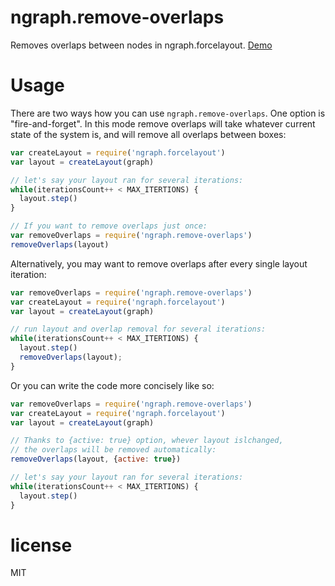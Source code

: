 # ngraph.remove-overlaps

Removes overlaps between nodes in ngraph.forcelayout. [Demo](https://anvaka.github.io/ngraph.remove-overlaps/demo/rect/index.html)

# Usage

There are two ways how you can use `ngraph.remove-overlaps`. One option is
"fire-and-forget". In this mode remove overlaps will take whatever current state
of the system is, and will remove all overlaps between boxes:

``` js
var createLayout = require('ngraph.forcelayout')
var layout = createLayout(graph)

// let's say your layout ran for several iterations:
while(iterationsCount++ < MAX_ITERTIONS) {
  layout.step()
}

// If you want to remove overlaps just once:
var removeOverlaps = require('ngraph.remove-overlaps')
removeOverlaps(layout)
```

Alternatively, you may want to remove overlaps after every single layout iteration:

``` js
var removeOverlaps = require('ngraph.remove-overlaps')
var createLayout = require('ngraph.forcelayout')
var layout = createLayout(graph)

// run layout and overlap removal for several iterations:
while(iterationsCount++ < MAX_ITERTIONS) {
  layout.step()
  removeOverlaps(layout);
}
```

Or you can write the code more concisely like so:

``` js
var removeOverlaps = require('ngraph.remove-overlaps')
var createLayout = require('ngraph.forcelayout')
var layout = createLayout(graph)

// Thanks to {active: true} option, whever layout islchanged,
// the overlaps will be removed automatically:
removeOverlaps(layout, {active: true})

// let's say your layout ran for several iterations:
while(iterationsCount++ < MAX_ITERTIONS) {
  layout.step()
}
```

# license

MIT
